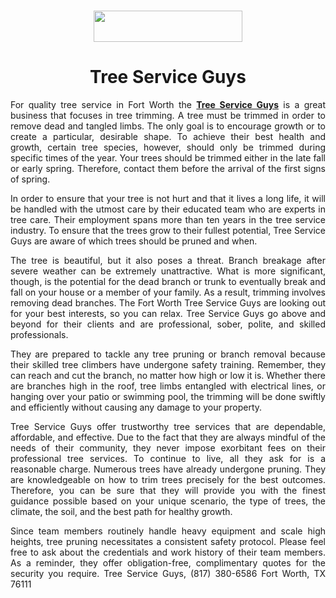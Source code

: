 <h1 style="text-align: center;"><a href="https://tree-service-guys.com"><img src="https://bloggers.blob.core.windows.net/projectapp/1662686329_tree_service_guys_logo.png" alt="" width="238" height="50" /></a></h1>
<h1 style="text-align: center;">Tree Service Guys</h1>

<p style="text-align: justify;">For quality tree service in Fort Worth the <a href="https://tree-service-guys.com"><strong>Tree Service Guys</strong></a> is a great business that focuses in tree trimming. A tree must be trimmed in order to remove dead and tangled limbs. The only goal is to encourage growth or to create a particular, desirable shape. To achieve their best health and growth, certain tree species, however, should only be trimmed during specific times of the year. Your trees should be trimmed either in the late fall or early spring. Therefore, contact them before the arrival of the first signs of spring.</p>
<p style="text-align: justify;">In order to ensure that your tree is not hurt and that it lives a long life, it will be handled with the utmost care by their educated team who are experts in tree care. Their employment spans more than ten years in the tree service industry. To ensure that the trees grow to their fullest potential, Tree Service Guys are aware of which trees should be pruned and when.</p>
<p style="text-align: justify;">The tree is beautiful, but it also poses a threat. Branch breakage after severe weather can be extremely unattractive. What is more significant, though, is the potential for the dead branch or trunk to eventually break and fall on your house or a member of your family. As a result, trimming involves removing dead branches. The Fort Worth Tree Service Guys are looking out for your best interests, so you can relax. Tree Service Guys go above and beyond for their clients and are professional, sober, polite, and skilled professionals.</p>
<p style="text-align: justify;">They are prepared to tackle any tree pruning or branch removal because their skilled tree climbers have undergone safety training. Remember, they can reach and cut the branch, no matter how high or low it is. Whether there are branches high in the roof, tree limbs entangled with electrical lines, or hanging over your patio or swimming pool, the trimming will be done swiftly and efficiently without causing any damage to your property.</p>
<p style="text-align: justify;">Tree Service Guys offer trustworthy tree services that are dependable, affordable, and effective. Due to the fact that they are always mindful of the needs of their community, they never impose exorbitant fees on their professional tree services. To continue to live, all they ask for is a reasonable charge. Numerous trees have already undergone pruning. They are knowledgeable on how to trim trees precisely for the best outcomes. Therefore, you can be sure that they will provide you with the finest guidance possible based on your unique scenario, the type of trees, the climate, the soil, and the best path for healthy growth.</p>
<p style="text-align: justify;">Since team members routinely handle heavy equipment and scale high heights, tree pruning necessitates a consistent safety protocol. Please feel free to ask about the credentials and work history of their team members. As a reminder, they offer obligation-free, complimentary quotes for the security you require. Tree Service Guys, (817) 380-6586 Fort Worth, TX 76111</p>
